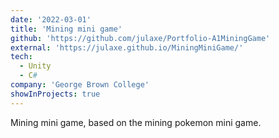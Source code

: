 ```yaml
---
date: '2022-03-01'
title: 'Mining mini game'
github: 'https://github.com/julaxe/Portfolio-A1MiningGame'
external: 'https://julaxe.github.io/MiningMiniGame/'
tech:
  - Unity
  - C#
company: 'George Brown College'
showInProjects: true
---
```


Mining mini game, based on the mining pokemon mini game.
